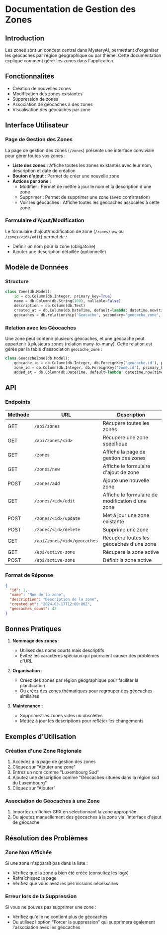 # Documentation de Gestion des Zones

## Introduction

Les zones sont un concept central dans MysteryAI, permettant d'organiser les géocaches par région géographique ou par thème. Cette documentation explique comment gérer les zones dans l'application.

## Fonctionnalités

- Création de nouvelles zones
- Modification des zones existantes
- Suppression de zones
- Association de géocaches à des zones
- Visualisation des géocaches par zone

## Interface Utilisateur

### Page de Gestion des Zones

La page de gestion des zones (`/zones`) présente une interface conviviale pour gérer toutes vos zones :

- **Liste des zones** : Affiche toutes les zones existantes avec leur nom, description et date de création
- **Bouton d'ajout** : Permet de créer une nouvelle zone
- **Actions par zone** :
  - Modifier : Permet de mettre à jour le nom et la description d'une zone
  - Supprimer : Permet de supprimer une zone (avec confirmation)
  - Voir les géocaches : Affiche toutes les géocaches associées à cette zone

### Formulaire d'Ajout/Modification

Le formulaire d'ajout/modification de zone (`/zones/new` ou `/zones/<id>/edit`) permet de :

- Définir un nom pour la zone (obligatoire)
- Ajouter une description détaillée (optionnelle)

## Modèle de Données

### Structure

```python
class Zone(db.Model):
    id = db.Column(db.Integer, primary_key=True)
    name = db.Column(db.String(100), nullable=False)
    description = db.Column(db.Text)
    created_at = db.Column(db.DateTime, default=lambda: datetime.now(timezone.utc))
    geocaches = db.relationship('Geocache', secondary='geocache_zone', back_populates='zones')
```

### Relation avec les Géocaches

Une zone peut contenir plusieurs géocaches, et une géocache peut appartenir à plusieurs zones (relation many-to-many). Cette relation est gérée par la table d'association `geocache_zone` :

```python
class GeocacheZone(db.Model):
    geocache_id = db.Column(db.Integer, db.ForeignKey('geocache.id'), primary_key=True)
    zone_id = db.Column(db.Integer, db.ForeignKey('zone.id'), primary_key=True)
    added_at = db.Column(db.DateTime, default=lambda: datetime.now(timezone.utc))
```

## API

### Endpoints

| Méthode | URL | Description |
|---------|-----|-------------|
| GET | `/api/zones` | Récupère toutes les zones |
| GET | `/api/zones/<id>` | Récupère une zone spécifique |
| GET | `/zones` | Affiche la page de gestion des zones |
| GET | `/zones/new` | Affiche le formulaire d'ajout de zone |
| POST | `/zones/add` | Ajoute une nouvelle zone |
| GET | `/zones/<id>/edit` | Affiche le formulaire de modification d'une zone |
| POST | `/zones/<id>/update` | Met à jour une zone existante |
| POST | `/zones/<id>/delete` | Supprime une zone |
| GET | `/api/zones/<id>/geocaches` | Récupère toutes les géocaches d'une zone |
| GET | `/api/active-zone` | Récupère la zone active |
| POST | `/api/active-zone` | Définit la zone active |

### Format de Réponse

```json
{
  "id": 1,
  "name": "Nom de la zone",
  "description": "Description de la zone",
  "created_at": "2024-03-17T12:00:00Z",
  "geocaches_count": 42
}
```

## Bonnes Pratiques

1. **Nommage des zones** :
   - Utilisez des noms courts mais descriptifs
   - Évitez les caractères spéciaux qui pourraient causer des problèmes d'URL

2. **Organisation** :
   - Créez des zones par région géographique pour faciliter la planification
   - Ou créez des zones thématiques pour regrouper des géocaches similaires

3. **Maintenance** :
   - Supprimez les zones vides ou obsolètes
   - Mettez à jour les descriptions pour refléter les changements

## Exemples d'Utilisation

### Création d'une Zone Régionale

1. Accédez à la page de gestion des zones
2. Cliquez sur "Ajouter une zone"
3. Entrez un nom comme "Luxembourg Sud"
4. Ajoutez une description comme "Géocaches situées dans la région sud du Luxembourg"
5. Cliquez sur "Ajouter"

### Association de Géocaches à une Zone

1. Importez un fichier GPX en sélectionnant la zone appropriée
2. Ou ajoutez manuellement des géocaches à la zone via l'interface d'ajout de géocache

## Résolution des Problèmes

### Zone Non Affichée

Si une zone n'apparaît pas dans la liste :
- Vérifiez que la zone a bien été créée (consultez les logs)
- Rafraîchissez la page
- Vérifiez que vous avez les permissions nécessaires

### Erreur lors de la Suppression

Si vous ne pouvez pas supprimer une zone :
- Vérifiez qu'elle ne contient plus de géocaches
- Ou utilisez l'option "Forcer la suppression" qui supprimera également l'association avec les géocaches 